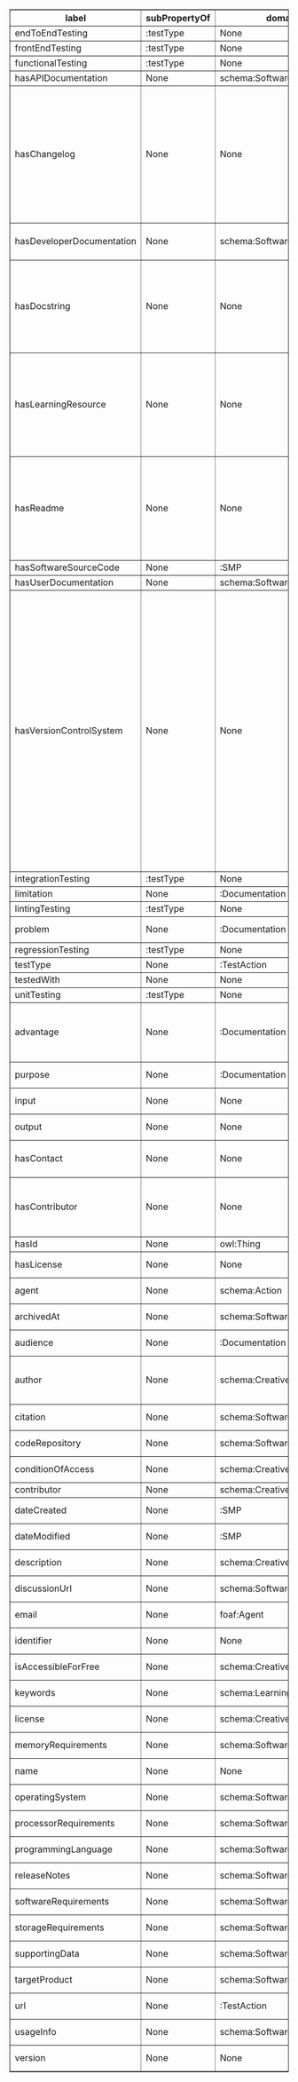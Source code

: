 <table border="1" class="dataframe">
  <thead>
    <tr style="text-align: center;">
      <th>label</th>
      <th>subPropertyOf</th>
      <th>domain</th>
      <th>range</th>
      <th>comment</th>
    </tr>
  </thead>
  <tbody>
    <tr>
      <td>endToEndTesting</td>
      <td>:testType</td>
      <td>None</td>
      <td>None</td>
      <td>None</td>
    </tr>
    <tr>
      <td>frontEndTesting</td>
      <td>:testType</td>
      <td>None</td>
      <td>None</td>
      <td>None</td>
    </tr>
    <tr>
      <td>functionalTesting</td>
      <td>:testType</td>
      <td>None</td>
      <td>None</td>
      <td>None</td>
    </tr>
    <tr>
      <td>hasAPIDocumentation</td>
      <td>None</td>
      <td>schema:SoftwareSourceCode</td>
      <td>:Documentation</td>
      <td>None</td>
    </tr>
    <tr>
      <td>hasChangelog</td>
      <td>None</td>
      <td>None</td>
      <td>None</td>
      <td>A changelog is a log or record of all notable changes made to a project. The project is often a website or software project, and the changelog usually includes records of changes such as bug fixes, new features, etc.</td>
    </tr>
    <tr>
      <td>hasDeveloperDocumentation</td>
      <td>None</td>
      <td>schema:SoftwareSourceCode</td>
      <td>:Documentation</td>
      <td>aka "programmers documentation" in SMP template.</td>
    </tr>
    <tr>
      <td>hasDocstring</td>
      <td>None</td>
      <td>None</td>
      <td>None</td>
      <td>In programming, a docstring is a string literal specified in source code that is used, like a comment, to document a specific segment of code.</td>
    </tr>
    <tr>
      <td>hasLearningResource</td>
      <td>None</td>
      <td>None</td>
      <td>schema:LearningResource</td>
      <td>Any LearningResource that can provide orientation towards learning, education, skill acquisition, and other educational purposes about this research software.</td>
    </tr>
    <tr>
      <td>hasReadme</td>
      <td>None</td>
      <td>None</td>
      <td>None</td>
      <td>a README file contains information about the other files in a directory or archive of computer software. A form of documentation, it is usually a simple plain text file.</td>
    </tr>
    <tr>
      <td>hasSoftwareSourceCode</td>
      <td>None</td>
      <td>:SMP</td>
      <td>schema:SoftwareSourceCode</td>
      <td>None</td>
    </tr>
    <tr>
      <td>hasUserDocumentation</td>
      <td>None</td>
      <td>schema:SoftwareSourceCode</td>
      <td>:Documentation</td>
      <td>None</td>
    </tr>
    <tr>
      <td>hasVersionControlSystem</td>
      <td>None</td>
      <td>None</td>
      <td>schema:SoftwareApplication</td>
      <td>This property is used to link SoftwareSourceCode to a resource that provides a system for the management of multiple revisions of the same unit of information. It is most commonly used in engineering and software development to manage ongoing development of digital documents like application source code, art resources such as blueprints or electronic models, and other projects that may be worked on by a team of people.</td>
    </tr>
    <tr>
      <td>integrationTesting</td>
      <td>:testType</td>
      <td>None</td>
      <td>None</td>
      <td>None</td>
    </tr>
    <tr>
      <td>limitation</td>
      <td>None</td>
      <td>:Documentation</td>
      <td>schema:Text</td>
      <td>None</td>
    </tr>
    <tr>
      <td>lintingTesting</td>
      <td>:testType</td>
      <td>None</td>
      <td>None</td>
      <td>aka "Lint testing"</td>
    </tr>
    <tr>
      <td>problem</td>
      <td>None</td>
      <td>:Documentation</td>
      <td>schema:Text</td>
      <td>Problem does software solve.</td>
    </tr>
    <tr>
      <td>regressionTesting</td>
      <td>:testType</td>
      <td>None</td>
      <td>None</td>
      <td>None</td>
    </tr>
    <tr>
      <td>testType</td>
      <td>None</td>
      <td>:TestAction</td>
      <td>None</td>
      <td>None</td>
    </tr>
    <tr>
      <td>testedWith</td>
      <td>None</td>
      <td>None</td>
      <td>:TestAction</td>
      <td>None</td>
    </tr>
    <tr>
      <td>unitTesting</td>
      <td>:testType</td>
      <td>None</td>
      <td>None</td>
      <td>None</td>
    </tr>
    <tr>
      <td>advantage</td>
      <td>None</td>
      <td>:Documentation</td>
      <td>schema:Text</td>
      <td>A state or circumstance that is favorable to success or a desired outcome.</td>
    </tr>
    <tr>
      <td>purpose</td>
      <td>None</td>
      <td>:Documentation</td>
      <td>schema:Text</td>
      <td>Imported from NCIThesaurus</td>
    </tr>
    <tr>
      <td>input</td>
      <td>None</td>
      <td>None</td>
      <td>None</td>
      <td>Imported from Bioschemas</td>
    </tr>
    <tr>
      <td>output</td>
      <td>None</td>
      <td>None</td>
      <td>None</td>
      <td>Imported from Bioschemas</td>
    </tr>
    <tr>
      <td>hasContact</td>
      <td>None</td>
      <td>None</td>
      <td>None</td>
      <td>Any Contact that can provide information on this SMP.</td>
    </tr>
    <tr>
      <td>hasContributor</td>
      <td>None</td>
      <td>None</td>
      <td>None</td>
      <td>Any contributor involved in the creation and management of the SMP.</td>
    </tr>
    <tr>
      <td>hasId</td>
      <td>None</td>
      <td>owl:Thing</td>
      <td>https://w3id.org/dcso/ns/core#Id</td>
      <td>imported from DCSO.</td>
    </tr>
    <tr>
      <td>hasLicense</td>
      <td>None</td>
      <td>None</td>
      <td>https://w3id.org/dcso/ns/core#License</td>
      <td>Imported from DCSO.</td>
    </tr>
    <tr>
      <td>agent</td>
      <td>None</td>
      <td>schema:Action</td>
      <td>None</td>
      <td>Imported from Schema.org</td>
    </tr>
    <tr>
      <td>archivedAt</td>
      <td>None</td>
      <td>schema:SoftwareSourceCode</td>
      <td>schema:URL</td>
      <td>Imported from Schema.org</td>
    </tr>
    <tr>
      <td>audience</td>
      <td>None</td>
      <td>:Documentation</td>
      <td>schema:Text</td>
      <td>Imported from Schema.org</td>
    </tr>
    <tr>
      <td>author</td>
      <td>None</td>
      <td>schema:CreativeWork</td>
      <td>None</td>
      <td>Any author involved in the creation and management of the SMP.</td>
    </tr>
    <tr>
      <td>citation</td>
      <td>None</td>
      <td>schema:SoftwareSourceCode</td>
      <td>schema:CreativeWork</td>
      <td>Imported from Schema.org</td>
    </tr>
    <tr>
      <td>codeRepository</td>
      <td>None</td>
      <td>schema:SoftwareSourceCode</td>
      <td>schema:URL</td>
      <td>Imported from Schema.org</td>
    </tr>
    <tr>
      <td>conditionOfAccess</td>
      <td>None</td>
      <td>schema:CreativeWork</td>
      <td>None</td>
      <td>Imported from Schema.org</td>
    </tr>
    <tr>
      <td>contributor</td>
      <td>None</td>
      <td>schema:CreativeWork</td>
      <td>None</td>
      <td>None</td>
    </tr>
    <tr>
      <td>dateCreated</td>
      <td>None</td>
      <td>:SMP</td>
      <td>schema:Date</td>
      <td>Imported from Schema.org</td>
    </tr>
    <tr>
      <td>dateModified</td>
      <td>None</td>
      <td>:SMP</td>
      <td>schema:Date</td>
      <td>Imported from Schema.org</td>
    </tr>
    <tr>
      <td>description</td>
      <td>None</td>
      <td>schema:CreativeWork</td>
      <td>schema:Text</td>
      <td>Imported from Schema.org</td>
    </tr>
    <tr>
      <td>discussionUrl</td>
      <td>None</td>
      <td>schema:SoftwareSourceCode</td>
      <td>schema:URL</td>
      <td>Imported from Schema.org</td>
    </tr>
    <tr>
      <td>email</td>
      <td>None</td>
      <td>foaf:Agent</td>
      <td>schema:Text</td>
      <td>Imported from Schema.org</td>
    </tr>
    <tr>
      <td>identifier</td>
      <td>None</td>
      <td>None</td>
      <td>None</td>
      <td>Imported from Schema.org</td>
    </tr>
    <tr>
      <td>isAccessibleForFree</td>
      <td>None</td>
      <td>schema:CreativeWork</td>
      <td>schema:Boolean</td>
      <td>Imported from Schema.org</td>
    </tr>
    <tr>
      <td>keywords</td>
      <td>None</td>
      <td>schema:LearningResource</td>
      <td>None</td>
      <td>Imported from Schema.org</td>
    </tr>
    <tr>
      <td>license</td>
      <td>None</td>
      <td>schema:CreativeWork</td>
      <td>None</td>
      <td>Imported from Schema.org</td>
    </tr>
    <tr>
      <td>memoryRequirements</td>
      <td>None</td>
      <td>schema:SoftwareApplication</td>
      <td>schema:Text</td>
      <td>Imported from Schema.org</td>
    </tr>
    <tr>
      <td>name</td>
      <td>None</td>
      <td>None</td>
      <td>schema:Text</td>
      <td>Imported from Schema.org</td>
    </tr>
    <tr>
      <td>operatingSystem</td>
      <td>None</td>
      <td>schema:SoftwareApplication</td>
      <td>schema:Text</td>
      <td>Imported from Schema.org</td>
    </tr>
    <tr>
      <td>processorRequirements</td>
      <td>None</td>
      <td>schema:SoftwareApplication</td>
      <td>schema:Text</td>
      <td>Imported from Schema.org</td>
    </tr>
    <tr>
      <td>programmingLanguage</td>
      <td>None</td>
      <td>schema:SoftwareSourceCode</td>
      <td>schema:Text</td>
      <td>Imported from Schema.org</td>
    </tr>
    <tr>
      <td>releaseNotes</td>
      <td>None</td>
      <td>schema:SoftwareApplication</td>
      <td>None</td>
      <td>Imported from Schema.org</td>
    </tr>
    <tr>
      <td>softwareRequirements</td>
      <td>None</td>
      <td>schema:SoftwareApplication</td>
      <td>None</td>
      <td>Imported from Schema.org</td>
    </tr>
    <tr>
      <td>storageRequirements</td>
      <td>None</td>
      <td>schema:SoftwareApplication</td>
      <td>schema:Text</td>
      <td>Imported from Schema.org</td>
    </tr>
    <tr>
      <td>supportingData</td>
      <td>None</td>
      <td>schema:SoftwareApplication</td>
      <td>schema:Dataset</td>
      <td>Imported from Schema.org</td>
    </tr>
    <tr>
      <td>targetProduct</td>
      <td>None</td>
      <td>schema:SoftwareSourceCode</td>
      <td>schema:SoftwareApplication</td>
      <td>Imported from Schema.org</td>
    </tr>
    <tr>
      <td>url</td>
      <td>None</td>
      <td>:TestAction</td>
      <td>schema:URL</td>
      <td>Imported from Schema.org</td>
    </tr>
    <tr>
      <td>usageInfo</td>
      <td>None</td>
      <td>schema:SoftwareSourceCode</td>
      <td>None</td>
      <td>Imported from Schema.org</td>
    </tr>
    <tr>
      <td>version</td>
      <td>None</td>
      <td>None</td>
      <td>schema:Text</td>
      <td>(i.e., semantic version)</td>
    </tr>
  </tbody>
</table>